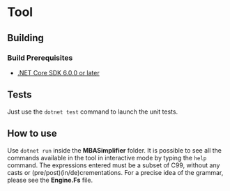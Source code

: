 # Tool 
## Building
### Build Prerequisites
* [.NET Core SDK 6.0.0 or later](https://dotnet.microsoft.com/download/dotnet/6.0)
## Tests
Just use the ```dotnet test``` command to launch the unit tests.
## How to use 
Use ```dotnet run``` inside the **MBASimplifier** folder.
It is possible to see all the commands available in the tool in interactive mode by typing the ```help``` command. The expressions entered must be a subset of C99, without any casts or (pre/post)(in/de)crementations. For a precise idea of the grammar, please see the **Engine.Fs** file.
